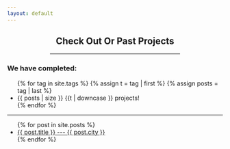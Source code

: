 ```yaml
---
layout: default
---
```


<div style="padding: 0 100 0 100;">
  <h2 style="text-align: center;">Check Out Or Past Projects</h2>
  <hr>
</div>

<div class="past_projects">

  <h3>We have completed:</h3>
  <ul class="tags">
    {% for tag in site.tags %}
      {% assign t = tag | first %}
      {% assign posts = tag | last %}
      <li>{{ posts | size }} {{t | downcase }} projects!</li>
    {% endfor %}
  </ul>

  <hr>

  <ul>
    {% for post in site.posts %}
      <li>
        <a href="{{ post.url }}">{{ post.title }} --- {{ post.city }}</a>
      </li>
    {% endfor %}
  </ul>

<!--
  {{ t | downcase }}
    <ul>
      {% for post in posts %}
        {% if post.tags contains t %}
          <li>
            <a href="{{ post.url }}">{{ post.title }}</a>
            <span class="date">{{ post.date | date: "%B %-d, %Y"  }}</span>
          </li>
        {% endif %}
      {% endfor %}
    </ul>
  {% endfor %}
-->

</div>
